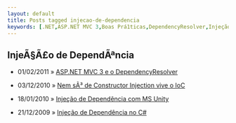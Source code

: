 ```yaml
---
layout: default
title: Posts tagged injecao-de-dependencia
keywords: [.NET,ASP.NET MVC 3,Boas Prá1ticas,DependencyResolver,Injeção de Dependência,Inversão de Controle,Patterns,injecao-de-dependencia]
---
```

<h2 class="category">InjeÃ§Ã£o de DependÃªncia</h2>
<ul class="posts">
<li>
<p>
<span class="date">01/02/2011</span> &raquo;
<a href="/blog/asp-net-mvc-3-e-o-dependencyresolver">ASP.NET MVC 3 e o DependencyResolver</a>
</p>
</li>
<li>
<p>
<span class="date">03/12/2010</span> &raquo;
<a href="/blog/nem-so-de-constructor-injection-vive-o-ioc">Nem sÃ³ de Constructor Injection vive o IoC</a>
</p>
</li>
<li>
<p>
<span class="date">18/01/2010</span> &raquo;
<a href="/blog/injecao-de-dependencia-com-ms-unity">Injeção de Dependência com MS Unity</a>
</p>
</li>
<li>
<p>
<span class="date">21/12/2009</span> &raquo;
<a href="/blog/injecao-de-dependencia">Injeção de Dependência no C#</a>
</p>
</li>
</ul>

